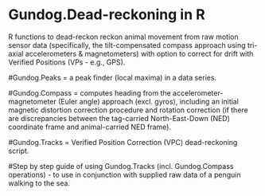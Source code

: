 # Gundog.Dead-reckoning in R
R functions to dead-reckon reckon animal movement from raw motion sensor data (specifically, the tilt-compensated compass approach using tri-axial accelerometers & magnetometers) with option to correct for drift with Verified Positions (VPs - e.g., GPS). 

#Gundog.Peaks = a peak finder (local maxima) in a data series.

#Gundog.Compass = computes heading from the accelerometer-magnetometer (Euler angle) approach (excl. gyros), including an initial magnetic distortion correction procedure and rotation correction (if there are discrepancies between the tag-carried North-East-Down (NED) coordinate frame and animal-carried NED frame).

#Gundog.Tracks = Verified Position Correction (VPC) dead-reckoning script.

#Step by step guide of using Gundog.Tracks (incl. Gundog.Compass operations) - to use in conjunction with supplied raw data of a penguin walking to the sea.
	

